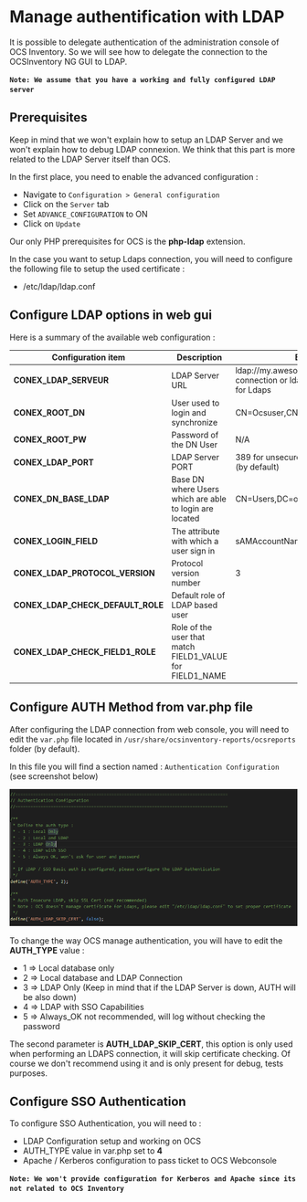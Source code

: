 # Manage authentification with LDAP

It is possible to delegate authentication of the administration console of OCS Inventory. 
So we will see how to delegate the connection to the OCSInventory NG GUI to LDAP.

**`Note: We assume that you have a working and fully configured LDAP server`**

## Prerequisites

Keep in mind that we won't explain how to setup an LDAP Server and we won't explain how to debug LDAP connexion. We think that this part is more related to the LDAP Server itself than OCS.

In the first place, you need to enable the advanced configuration :
* Navigate to ```Configuration > General configuration```
* Click on the  ```Server``` tab
* Set  ```ADVANCE_CONFIGURATION``` to ON
* Click on ```Update```

Our only PHP prerequisites for OCS is the **php-ldap** extension.

In the case you want to setup Ldaps connection, you will need to configure the following file to setup the used certificate :
* /etc/ldap/ldap.conf

## Configure LDAP options in web gui

Here is a summary of the available web configuration : 

| Configuration item | Description | Example |
|---|---|---|
| **CONEX_LDAP_SERVEUR** | LDAP Server URL  | ldap://my.awesome.ldap for unsecured connection or ldaps://my.awesome.ldap for Ldaps |
| **CONEX_ROOT_DN**  | User used to login and synchronize | CN=Ocsuser,CN=Users,DC=ocs,DC=loc  |
| **CONEX_ROOT_PW**  | Password of the DN User  | N/A  |
| **CONEX_LDAP_PORT**  | LDAP Server PORT | 389 for unsecured and 636 for ldaps (by default)   |
| **CONEX_DN_BASE_LDAP**  | Base DN where Users which are able to login are located | CN=Users,DC=ocs,DC=loc  |
| **CONEX_LOGIN_FIELD**  | The attribute with which a user sign in | sAMAccountName or uid |
| **CONEX_LDAP_PROTOCOL_VERSION**  | Protocol version number | 3 |
| **CONEX_LDAP_CHECK_DEFAULT_ROLE**  | Default role of LDAP based user |   |
| **CONEX_LDAP_CHECK_FIELD1_ROLE**  | Role of the user that match FIELD1_VALUE for FIELD1_NAME  |   |

## Configure AUTH Method from var.php file 

After configuring the LDAP connection from web console, you will need to edit the ```var.php``` file located in ```/usr/share/ocsinventory-reports/ocsreports``` folder (by default).

In this file you will find a section named : ```Authentication Configuration``` (see screenshot below)

![var.php Auth section](../../img/server/reports/administration_ocs_ldap_var.png)

To change the way OCS manage authentication, you will have to edit the **AUTH_TYPE** value :
* 1 => Local database only
* 2 => Local database and LDAP Connection
* 3 => LDAP Only (Keep in mind that if the LDAP Server is down, AUTH will be also down)
* 4 => LDAP with SSO Capabilities 
* 5 => Always_OK not recommended, will log without checking the password

The second parameter is **AUTH_LDAP_SKIP_CERT**, this option is only used when performing an LDAPS connection, it will skip certificate checking. Of course we don't recommend using it and is only present for debug, tests purposes.

## Configure SSO Authentication 

To configure SSO Authentication, you will need to :
* LDAP Configuration setup and working on OCS
* AUTH_TYPE value in var.php set to **4**
* Apache / Kerberos configuration to pass ticket to OCS Webconsole

**`Note: We won't provide configuration for Kerberos and Apache since its not related to OCS Inventory`**








